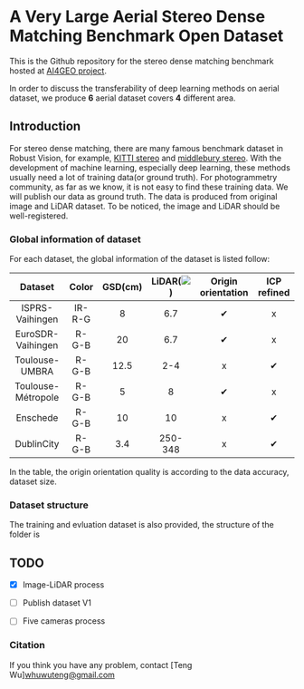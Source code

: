 # A Very Large Aerial Stereo Dense Matching Benchmark Open Dataset

This is the Github repository for the stereo dense matching benchmark hosted at [AI4GEO project](http://ai4geo.eu/index.php). 

In order to discuss the transferability of deep learning methods on aerial dataset, we produce **6** aerial dataset covers **4** different area.

## Introduction

For stereo dense matching, there are many famous benchmark dataset in Robust Vision, for example, [KITTI stereo](http://www.cvlibs.net/datasets/kitti/eval_scene_flow.php?benchmark=stereo) and [middlebury stereo](https://vision.middlebury.edu/stereo/).
With the development of machine learning, especially deep learning, these methods usually need a lot of training data(or ground truth). 
For photogrammetry community, as far as we know, it is not easy to find these training data. We will publish our data as ground truth. The data is produced from original image and LiDAR dataset. To be noticed, the image and LiDAR should be well-registered.

### Global information of dataset

For each dataset, the global information of the dataset is listed follow:

<!-- check refer to http://wfeii.com/2021/10/14/markdown-code.html -->

|     Dataset      | Color | GSD(cm) | LiDAR(<img src="https://render.githubusercontent.com/render/math?math=\large pt/m^2">) |Origin orientation|ICP refined|
| :----------: | :-----------: | :-----------: | :-----------: |:-----------: | :----------: |
|ISPRS-Vaihingen|IR-R-G|      8      |      6.7      | &#10004; |x|
|EuroSDR-Vaihingen|R-G-B|      20      |      6.7      | &#10004; |x|
|Toulouse-UMBRA|R-G-B|      12.5      |      2-4      | x |&#10004;|
|Toulouse-Métropole|R-G-B|      5      |      8     | &#10004; |x|
|Enschede|R-G-B|      10      |      10      |x |&#10004;|
|DublinCity|R-G-B|      3.4      |      250-348      |x |&#10004;|

In the table, the origin orientation quality is according to the data accuracy, dataset size. 

### Dataset structure

The training and evluation dataset is also provided, the structure of the folder is 


## TODO

- [x] Image-LiDAR process
- [ ] Publish dataset V1
- [ ] Five cameras process


### Citation

If you think you have any problem, contact [Teng Wu]<whuwuteng@gmail.com>

